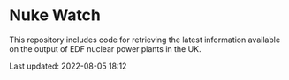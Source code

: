 # Nuke Watch

This repository includes code for retrieving the latest information available on the output of EDF nuclear power plants in the UK.

Last updated: 2022-08-05 18:12